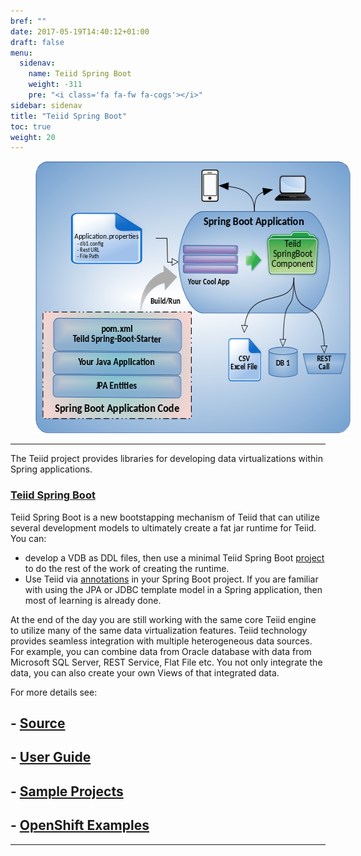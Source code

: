 ```yaml
---
bref: ""
date: 2017-05-19T14:40:12+01:00
draft: false
menu:
  sidenav:
    name: Teiid Spring Boot
    weight: -311
    pre: "<i class='fa fa-fw fa-cogs'></i>"
sidebar: sidenav
title: "Teiid Spring Boot"
toc: true
weight: 20
---
```


<div>
<img width="583" height="435" src="/images/teiid-spring-boot.png" frameborder="2" hspace="40" ></img>
</div>

---

The Teiid project provides libraries for developing data virtualizations within Spring applications.

### [**Teiid Spring Boot**](https://github.com/teiid/teiid-spring-boot)

Teiid Spring Boot is a new bootstapping mechanism of Teiid that can utilize several development models to ultimately create a fat jar runtime for Teiid.  You can:

- develop a VDB as DDL files, then use a minimal Teiid Spring Boot [project](https://github.com/teiid/teiid-spring-boot/tree/master/samples/vdb) to do the rest of the work of creating the runtime.
- Use Teiid via [annotations](https://github.com/teiid/teiid-spring-boot/blob/master/docs/Reference.adoc) in your Spring Boot project.  If you are familiar with using the JPA or JDBC template model in a Spring application, then most of learning is already done.

At the end of the day you are still working with the same core Teiid engine to utilize many of the same data virtualization features. Teiid technology provides seamless integration with multiple heterogeneous data sources. For example, you can combine data from Oracle database with data from Microsoft SQL Server, REST Service, Flat File etc. You not only integrate the data, you can also create your own Views of that integrated data.

For more details see:

## - [Source](https://github.com/teiid/teiid-spring-boot)

## - [User Guide](https://github.com/teiid/teiid-spring-boot/blob/master/docs/UserGuide.adoc)

## - [Sample Projects](https://github.com/teiid/teiid-spring-boot/samples)

## - [OpenShift Examples](https://github.com/teiid/teiid-openshift-examples)

---
